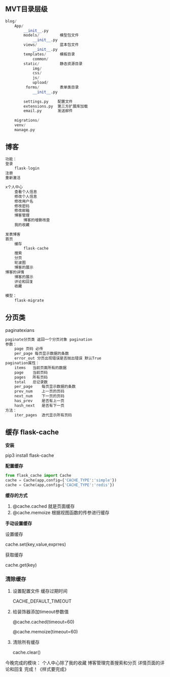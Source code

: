 ## MVT目录层级

```python
blog/
	App/
    	__init__.py
        models/ 		模型包文件
        	__init__.py
        views/			蓝本包文件
        	__init__.py
        templates/		模板目录
        	common/
        static/			静态资源目录
        	img/
            css/
            js/
            upload/
         forms/			表单类目录
        	__init__.py
            
        settings.py    配置文件
        extensions.py  第三方扩展库加载
        email.py       发送邮件
           
    migrations/
    venv/
    manage.py
```



## 博客

```python
功能：
登录
	flask-login
注册
重新激活

x个人中心
	查看个人信息
    修改个人信息
    修改用户名
    修改密码
    修改邮箱
    博客管理
    	博客的增删改查
    我的收藏
    
发表博客
首页
	缓存
    	flask-cache
	搜索
    分页
    轮波图
    博客的展示
博客的详情
	博客的展示
    评论和回复
    收藏
    
模型：
	flask-migrate
```



## 分页类

paginatexians

```python
paginate分页类 返回一个分页对象 pagination
参数：
	page 页码 必传 
    per_page 每页显示数据的条数
    error_out 分页出现错误是否抛出错误 默认True
pagination属性：
	items	当前页面所有的数据
    page	当前页码
    pages	所有页码
    total	总记录数
    per_page	每页显示数据的条数
    prev_num	上一页的页码
    next_num	下一页的页码
    has_prev 	是否有上一页
    hash_next	是否有下一页
方法：
	iter_pages	迭代显示所有页码
```



## 缓存 flask-cache

**安装**

pip3 install flask-cache



**配置缓存**

```python
from flask_cache import Cache
cache = Cache(app,config={'CACHE_TYPE':'simple'})
cache = Cache(app,config={'CACHE_TYPE':'redis'})
```



**缓存的方式**

1. @cache.cached 就是页面缓存
2. @cache.memoize 根据视图函数的传参进行缓存



**手动设置缓存**

设置缓存

cache.set(key,value,exprres)

获取缓存

cache.get(key)



### 清除缓存

1. 设置配置文件 缓存过期时间 

   CACHE_DEFAULT_TIMEOUT

2. 给装饰器添加timeout参数值

   @cache.cached(timeout=60)

   @cache.memoize(timeout=60)

3. 清除所有缓存

   cache.clear()

今晚完成的模块：
个人中心除了我的收藏
博客管理完善搜索和分页
详情页面的评论和回复 完成！《样式要完成》
















